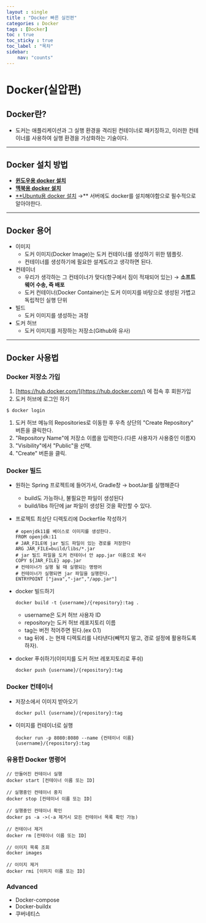 ```yaml
---
layout : single
title : "Docker 빠른 실전편"
categories : Docker
tags : [Docker]
toc : true
toc_sticky : true 
toc_label : "목차"
sidebar:
    nav: "counts"
---
```

# Docker(실압편)

## Docker란?

- 도커는 애플리케이션과 그 실행 환경을 격리된 컨테이너로 패키징하고,
이러한 컨테이너를 사용하여 실행 환경을 가상화하는 기술이다.

---

## Docker 설치 방법

- [**윈도우용 docker 설치**](https://docs.docker.com/desktop/install/windows-install/)
- [**맥북용 docker 설치**](https://docs.docker.com/desktop/install/mac-install/)
- [**Ubuntu용 docker 설치](https://docs.docker.com/engine/install/ubuntu/)  →** 서버에도 docker를 설치해야함으로 필수적으로 알아야한다.

---

## Docker 용어

- 이미지
    - 도커 이미지(Docker Image)는 도커 컨테이너를 생성하기 위한 템플릿.
    - 컨테이너를 생성하기에 필요한 설계도라고 생각하면 된다.
- 컨테이너
    - 우리가 생각하는 그 컨테이너가 맞다(항구에서 짐이 적재되어 있는)
    → **소프트웨어 수송, 즉 배포**
    - 도커 컨테이너(Docker Container)는 도커 이미지를 바탕으로 생성된
    가볍고 독립적인 실행 단위
- 빌드
    - 도커 이미지를 생성하는 과정
- 도커 허브
    - 도커 이미지를 저장하는 저장소(Github와 유사)

---

## Docker 사용법

### Docker 저장소 가입

1. [https://hub.docker.com/](https://hub.docker.com/) 에 접속 후 회원가입
2. 도커 허브에 로그인 하기

```docker
$ docker login
```

1. 도커 허브 메뉴의 Repositories로 이동한 후 우측 상단의 "Create Repository" 버튼을 클릭한다.
2. "Repository Name"에 저장소 이름을 입력한다.(다른 사용자가 사용중인 이름X)
3. "Visibility"에서 "Public"을 선택.
4. "Create" 버튼을 클릭.

### Docker 빌드

- 원하는 Spring 프로젝트에 들어가서, Gradle창 → bootJar를 실행해준다
    - build도 가능하나, 불필요한 파일이 생성된다
    - build/libs 하단에 jar 파일이 생성된 것을 확인할 수 있다.
- 프로젝트 최상단 디렉토리에 Dockerfile 작성하기
    
    ```docker
    # openjdk11를 베이스로 이미지를 생성한다.
    FROM openjdk:11
    # JAR_FILE에 jar 빌드 파일이 있는 경로를 저장한다
    ARG JAR_FILE=build/libs/*.jar
    # jar 빌드 파일을 도커 컨테이너 안 app.jar 이름으로 복사
    COPY ${JAR_FILE} app.jar
    # 컨테이너가 실행 될 때 실행되는 명령어
    # 컨테이너가 실행되면 jar 파일을 실행한다.
    ENTRYPOINT ["java","-jar","/app.jar"]
    ```
    
- docker 빌드하기
    
    ```docker
    docker build -t {username}/{repository}:tag . 
    ```
    
    - username은 도커 허브 사용자 ID
    - repository는 도커 허브 레포지토리 이름
    - tag는 버전 적어주면 된다.(ex 0.1)
    - tag 뒤에  **.**  는 현재 디렉토리를 나타낸다(빼먹지 말고, 경로 설정에 활용하도록 하자).
- docker 푸쉬하기(이미지를 도커 허브 레포지토리로 푸쉬)
    
    ```docker
    docker push {username}/{repository}:tag
    ```
    

### Docker 컨테이너

- 저장소에서 이미지 받아오기
    
    ```docker
    docker pull {username}/{repository}:tag
    ```
    
- 이미지를 컨테이너로 실행
    
    ```docker
    docker run -p 8080:8080 --name {컨테이너 이름} {username}/{repository}:tag
    ```
    

### 유용한 Docker 명령어

```docker
// 만들어진 컨테이너 실행
docker start [컨테이너 이름 또는 ID]

// 실행중인 컨테이너 중지
docker stop [컨테이너 이름 또는 ID]

// 실행중인 컨테이너 확인
docker ps -a ->(-a 제거시 모든 컨테이너 목록 확인 가능)

// 컨테이너 제거
docker rm [컨테이너 이름 또는 ID]

// 이미지 목록 조회
docker images 

// 이미지 제거
docker rmi [이미지 이름 또는 ID]
```

### Advanced

- Docker-compose
- Docker-buildx
- 쿠버네티스